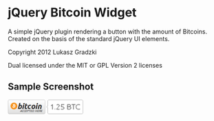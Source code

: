 # jQuery Bitcoin Widget #

A simple jQuery plugin rendering a button with the amount of Bitcoins. Created on the basis of the standard jQuery UI elements.


Copyright 2012 Lukasz Gradzki

Dual licensed under the MIT or GPL Version 2 licenses



## Sample Screenshot ##

![Demo](https://github.com/lgr/jquery-bitcoin/raw/master/demo.png)